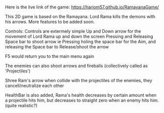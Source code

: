Here is the live link of the game: https://hariom57.github.io/RamayanaGame/

This 2D game is based on the Ramayana.
Lord Rama kills the demons with his arrows.
More features to be added soon.

Controls:
Controls are extermely simple
Up and Down arrow for the movement of Lord Rama up and down the screen
Pressing and Releasing Space bar to shoot arrow
    ie Pressing holing the space bar for the Aim, and releasing the Space bar to Release/shoot the arrow

F5 would return you to the main menu again


The enemies can also shoot arrows and fireballs (collectively called as 'Projectiles')

Shree Ram's arrow when collide with the projectiles of the enemies, they cancell/neutralize each other


HealthBar is also added, Rama's health decreases by certain amount when a projectile hits him, but decreases to straight zero when an enemy hits him. (quite realistic?)
